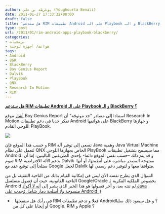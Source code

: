 ```yaml
---
author: يوغرطة بن علي (Youghourta Benali)
date: 2011-01-27 17:33:32+00:00
draft: false
title: 'هل ستدعم RIM تطبيقات Android على الـ Playbook و الـ BlackBerry ؟ '
type: post
url: /2011/01/rim-android-apps-playbook-blackberry/
categories:
- برمجيات
- هواتف/ أجهزة لوحية
tags:
- Android
- BGR
- BlackBerry
- Boy Genius Report
- Dalvik
- PlayBook
- QNX
- Research In Motion
- RIM
---
```


**[هل ستدعم RIM تطبيقات Android على الـ Playbook و الـ BlackBerry ؟](https://www.it-scoop.com/2011/01/rim-android-apps-playbook-blackberry/)**




[أشار](http://www.bgr.com/2011/01/26/exclusive-blackberry-playbook-and-smartphones-to-run-android-apps/) موقع Boy Genius Report استنادا إلى مصادر "جد موثوقة" أن Research In Motion تفكر جديا في دعم تطبيقات Android على هواتفها BlackBerry و جهازها اللوحي القادم PlayBook.




[![](https://www.it-scoop.com/wp-content/uploads/2011/01/BlackBerry-Android.jpg)
](https://www.it-scoop.com/2011/01/rim-android-apps-playbook-blackberry/)


و حسب هذا الموقع فإن RIM تسعى إلى توفير آلة Java وهمية Java Virtual Machine لتعمل على نظام QNX الخاص بجهازها اللوحي PlayBook مما سيسمح بتشغيل تطبيقات Android، و قد يتم ذلك –حسب نفس الموقع دائما- بإحدى الطريقتين التاليتين: إما أن تقوم RIM بدعم الآلة الافتراضية Dalvik  مفتوحة المصدر مباشرة على أنظمتها، أو أنها ستلجأ إلى توقيع عقد مع Google لجعل Dalvik متوافقا معها و لتوفير دعم رسمي لها.

السؤال الذي يطرح نفسه الآن ليس في إمكانية القيام بذلك من الناحية التقنية، بل من الناحية القانونية، حيث أن فصول مسلسل Google/Oracle بخصوص الملكية الفكرية لـ Android لم تنته بعد، و آخر فصولها هو هذا الخبر الذي يشير إلى [أنه لا أكواد Java منسوخة ولا أسلحة دمار شامل وُجدت على Android :) ](https://www.it-scoop.com/2011/01/java-android-google-oracle-whats-going-on/http:/www.it-scoop.com/2011/01/java-android-google-oracle-whats-going-on/)

-   في رأيك هل ستفعلها RIM فعلا و تدعم تطبيقات Android؟ و هل سيعود ذلك سلبا أو إيجابا على كل من Google، RIM و Apple ؟
